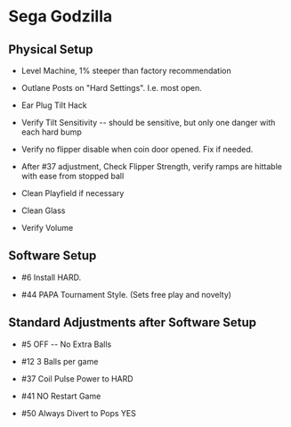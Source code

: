 # Sega Godzilla

## Physical Setup

-   Level Machine, 1% steeper than factory recommendation

-   Outlane Posts on "Hard Settings". I.e. most open.

-   Ear Plug Tilt Hack

-   Verify Tilt Sensitivity -- should be sensitive, but only one danger with each hard bump

-   Verify no flipper disable when coin door opened. Fix if needed.

-   After #37 adjustment, Check Flipper Strength, verify ramps are hittable with ease from stopped ball

-   Clean Playfield if necessary

-   Clean Glass

-   Verify Volume

## Software Setup

-   #6 Install HARD.

-   #44 PAPA Tournament Style. (Sets free play and novelty)

## Standard Adjustments after Software Setup

-   #5 OFF -- No Extra Balls

-   #12 3 Balls per game

-   #37 Coil Pulse Power to HARD

-   #41 NO Restart Game

-   #50 Always Divert to Pops YES

## 
